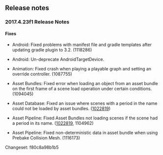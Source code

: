 ## Release notes

### 2017.4.23f1 Release Notes

#### Fixes

-   Android: Fixed problems with manifest file and gradle templates after updating gradle plugin to 3.2. (1118286)

-   Android: Un-deprecate AndroidTargetDevice.

-   Animation: Fixed crash when playing a playable graph and setting an override controller. (1087755)

-   Asset Bundles: Fixed error when loading an object from an asset bundle on the first frame of a scene load operation under certain conditions. (1094045)

-   Asset Database: Fixed an issue where scenes with a period in the name could not be loaded by asset bundles. ([1022819](https://issuetracker.unity3d.com/issues/cant-load-a-scene-from-asset-bundle-if-scene-has-a-period-in-the-name))

-   Asset Pipeline: Fixed Asset Bundles not loading scenes if the scene had a period in its name. ([1022819](https://issuetracker.unity3d.com/issues/cant-load-a-scene-from-asset-bundle-if-scene-has-a-period-in-the-name), 1104962)

-   Asset Pipeline: Fixed non-deterministic data in asset bundle when using Prebake Collision Mesh. (1116173)

Changeset: f80c8a98b1b5
